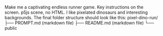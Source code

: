 Make me a captivating endless runner game. Key instructions on the screen. p5js scene, no HTML. I like pixelated dinosaurs and interesting backgrounds. The final folder structure should look like this:
pixel-dino-run/
├── PROMPT.md (markdown file)
├── README.md (markdown file)
└── public

